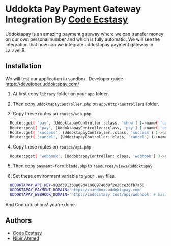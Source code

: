 
# Uddokta Pay Payment Gateway Integration By [Code Ecstasy](https://codecstasy.com)

Uddoktapay is an amazing payment gateway where we can transfer money on our own personal number and which is fully automatic. We will see the integration that how can we integrate uddoktapay payment gateway in Laravel 9.

## Installation

We will test our application in sandbox. Developer guide - https://developer.uddoktapay.com/

1. At first copy `library` folder on your `app` folder.

2. Then copy `UddoktapayController.php` on `app/Http/Controllers` folder.

3. Copy these routes on `routes/web.php`

```bash
  Route::get( 'pay', [UddoktapayController::class, 'show'] )->name( 'uddoktapay.payment-form' );
  Route::post( 'pay', [UddoktapayController::class, 'pay'] )->name( 'uddoktapay.pay' );
  Route::get( 'success', [UddoktapayController::class, 'success'] )->name( 'uddoktapay.success' );
  Route::get( 'cancel', [UddoktapayController::class, 'cancel'] )->name( 'uddoktapay.cancel' );
```

4. Copy these routes on `routes/api.php`

```bash 
  Route::post( 'webhook', [UddoktapayController::class, 'webhook'] )->name( 'uddoktapay.webhook' );
```

5. Then copy `payment-form.blade.php` to `resources/views/uddoktapay`

6. Set these environment variable to your `.env` files.

```bash 
  UDDOKTAPAY_API_KEY=982d381360a69d419689740d9f2e26ce36fb7a50
  UDDOKTAPAY_PAYMENT_DOMAIN='https://sandbox.uddoktapay.com'
  UDDOKTAPAY_WEBHOOK_DOMAIN='http://codecstasy.test/api/webhook' # basically where you want to get your data
```

And Contratulations! you're done.
## Authors

- [Code Ecstasy](https://codecstasy.com)
- [Nibir Ahmed](https://nibirahmed.com)
